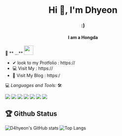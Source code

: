 <h1 align="center">Hi 🙂, I'm Dhyeon</h1>
<h3 align="center"> :) </h3>

<h4 align="center">I am a Hongda</h4>

<!-- ![](https://visitor-badge.glitch.me/badge?page_id=D4hyeon.D4hyeon) -->

📝 ** ...** <img src="https://media.giphy.com/media/WUlplcMpOCEmTGBtBW/giphy.gif" width="30">
<br>
- ✔  look to my Protfolio :  https://
- 💻  Visit My : https://
- 🌟 Visit My Blog : https:/

💻 *Languages and Tools:* 🛠️<br>

<img src="https://img.shields.io/badge/GitHub-181717?style=flat&logo=GitHub&logoColor=white"> 
<img src="https://img.shields.io/badge/Git-F05032?style=flat&logo=Git&logoColor=white"> 
<img src="https://img.shields.io/badge/HTML-E34F26?style=flat&logo=HTML5&logoColor=white"> 
<img src="https://img.shields.io/badge/JavaScript-F7DF1E?style=flat&logo=JavaScript&logoColor=white"> 
<img src="https://img.shields.io/badge/VScode-007ACC?style=flat&logo=Visual Studio Code&logoColor=white">
<img src="https://img.shields.io/badge/Notion-000000?style=flat&logo=Notion&logoColor=white"> 
<img src="https://img.shields.io/badge/Windows-0078D6?style=flat&logo=Windows&logoColor=white">


## 🏆 Github Status

![D4hyeon's GitHub stats](https://github-readme-stats.vercel.app/api?username=D4hyeon&theme=gruvbox&show_icons=true)
![Top Langs](https://github-readme-stats.vercel.app/api/top-langs/?username=D4hyeon&theme=gruvbox&ayout=compact)


